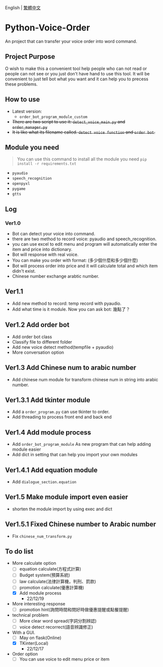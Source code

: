 English | [繁體中文](README_TCH.md)
# Python-Voice-Order
An project that can transfer your voice order into word command.

## Project Purpose
O wish to make this a convenient tool help people who can not read or people can not see or you just don't have hand to use this tool. It will be convenient to just tell bot what you want and it can help you to precess these problems.

## How to use
* Latest version:
  * ```order_bot_program_module_custom```
* ~~There are two script to use it: ```detect_voice_main.py``` and ```order_manager.py```~~
* ~~It is like what its filename called. ```detect voice function``` and ```order bot```.~~

## Module you need

> You can use this command to install all the module you need ```pip install -r requirements.txt```

* ```pyaudio```
* ```speech_recognition```
* ```openpyxl```
* ```pygame```
* ```gtts```

## Log
### Ver1.0
* Bot can detect your voice into command.
* there are two method to record voice: pyaudio and speech_recognition.
* you can use excel to edit menu and program will automatically enter the item and price into dictionary.
* Bot will response with real voice.
* You can make you order with format: (多少個什麼和多少個什麼)
* Bot will process order into price and it will calculate total and which item didn't exist.
* Chinese number exchange arabtic number.

## Ver1.1
* Add new method to record: temp record with pyaudio.
* Add what time is it module. Now you can ask bot: 幾點了？

## Ver1.2 Add order bot
* Add order bot class
* Classify file to different folder
* Add new voice detect method(tempfile + pyaudio)
* More conversation option

## Ver1.3 Add Chinese num to arabic number
* Add chinese num module for transform chinese num in string into arabic number.

## Ver1.3.1 Add tkinter module
* Add a ```order_program.py``` can use tkinter to order.
* Add threading to process front end and back end

## Ver1.4 Add module process
* Add ```order_bot_program_module``` As new program that can help adding module easier
* Add dict in setting that can help you import your own modules

## Ver1.4.1 Add equation module
* Add ```dialogue_section.equation```

## Ver1.5 Make module import even easier
* shorten the module import by using exec and dict

## Ver1.5.1 Fixed Chinese number to Arabic number
* Fix ```chinese_num_transform.py```

## To do list
* More calculate option
  - [ ] equation calculate(方程式計算)
  - [ ] Budget system(預算系統)
  - [ ] law calculate(法律計算機，判刑、罰款)
  - [ ] promotion calculate(優惠計算機)
  - [X] Add module process
    - 22/12/19

* More interesting response
  - [ ] promotion hint(詢問時間和問好時做優惠提醒或點餐提醒)

* technical problem
  - [ ] More clear word spread(字詞分割辨認)
  - [ ] voice detect recorrect(語音辨識修正)

* With a GUI.
  - [ ] May on flask(Online)
  - [X] TKinter(Local)
    - 22/12/17

* Order option
  - [ ] You can use voice to edit menu price or item
